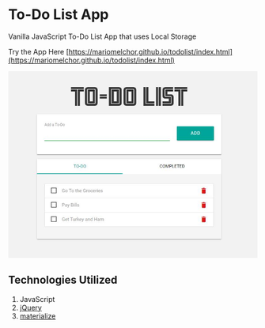 # To-Do List App

Vanilla JavaScript To-Do List App that uses Local Storage

Try the App Here [https://mariomelchor.github.io/todolist/index.html](https://mariomelchor.github.io/todolist/index.html)

![App Screenshot](/images/todo-list-logo-screenshot.jpg)

## Technologies Utilized

1. JavaScript
2. [jQuery](https://jquery.com)
3. [materialize](http://materializecss.com)


